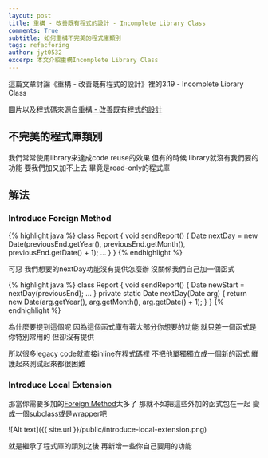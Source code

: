 ```yaml
---
layout: post
title: 重構 - 改善既有程式的設計 - Incomplete Library Class
comments: True
subtitle: 如何重構不完美的程式庫類別
tags: refacforing
author: jyt0532
excerp: 本文介紹重構Incomplete Library Class
---
```


這篇文章討論《重構 - 改善既有程式的設計》裡的3.19 - Incomplete Library Class

圖片以及程式碼來源自[重構 - 改善既有程式的設計](https://www.tenlong.com.tw/products/9789861547534)


## 不完美的程式庫類別

我們常常使用library來達成code reuse的效果 但有的時候 library就沒有我們要的功能 要我們加又加不上去 畢竟是read-only的程式庫



## 解法

### Introduce Foreign Method


{% highlight java %}
class Report {
  void sendReport() {
    Date nextDay = new Date(previousEnd.getYear(),
      previousEnd.getMonth(), previousEnd.getDate() + 1);
    ...
  }
}
{% endhighlight %}

可惡 我們想要的nextDay功能沒有提供怎麼辦 沒關係我們自己加一個函式


{% highlight java %}
class Report {
  void sendReport() {
    Date newStart = nextDay(previousEnd);
    ...
  }
  private static Date nextDay(Date arg) {
    return new Date(arg.getYear(), arg.getMonth(), arg.getDate() + 1);
  }
}
{% endhighlight %}

為什麼要提到這個呢 因為這個函式庫有著大部分你想要的功能 就只差一個函式是你特別常用的 但卻沒有提供

所以很多legacy code就直接inline在程式碼裡 不把他單獨獨立成一個新的函式 維護起來測試起來都很困難

### Introduce Local Extension

那當你需要多加的[Foreign Method](#introduce-foreign-method)太多了 那就不如把這些外加的函式包在一起 變成一個subclass或是wrapper吧

![Alt text]({{ site.url }}/public/introduce-local-extension.png)

就是繼承了程式庫的類別之後 再新增一些你自己要用的功能
